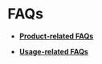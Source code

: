 # FAQs<a name="EN-US_TOPIC_0000001087566096"></a>

-   **[Product-related FAQs](product-related-faqs.md)**  

-   **[Usage-related FAQs](usage-related-faqs.md)**  


